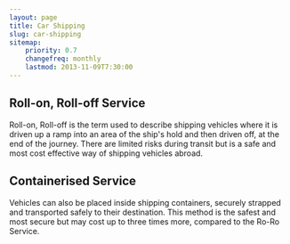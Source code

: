 ```yaml
---
layout: page
title: Car Shipping
slug: car-shipping
sitemap:
    priority: 0.7
    changefreq: monthly
    lastmod: 2013-11-09T7:30:00
---
```

## Roll-on, Roll-off Service

Roll-on, Roll-off is the term used to describe shipping vehicles where it is driven up a ramp into an area of the ship's hold and then driven off, at the end of the journey. There are limited risks during transit but is a safe and most cost effective way of shipping vehicles abroad.

## Containerised Service

Vehicles can also be placed inside shipping containers, securely strapped and transported safely to their destination. This method is the safest and most secure but may cost up to three times more, compared to the Ro-Ro Service.